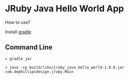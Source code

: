 JRuby Java Hello World App
==========================

How to use?

Install [gradle](http://www.gradle.org)

Command Line
------------

    > gradle jar

    > java -cp build/libs/jruby_java_hello_world-1.0.0.jar com.dephillipsdesign.jruby.Main

